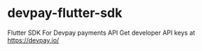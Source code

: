 # devpay-flutter-sdk
Flutter SDK For Devpay payments API Get developer API keys at https://devpay.io/
